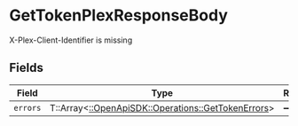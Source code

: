 # GetTokenPlexResponseBody

X-Plex-Client-Identifier is missing


## Fields

| Field                                                                                           | Type                                                                                            | Required                                                                                        | Description                                                                                     |
| ----------------------------------------------------------------------------------------------- | ----------------------------------------------------------------------------------------------- | ----------------------------------------------------------------------------------------------- | ----------------------------------------------------------------------------------------------- |
| `errors`                                                                                        | T::Array<[::OpenApiSDK::Operations::GetTokenErrors](../../models/operations/gettokenerrors.md)> | :heavy_minus_sign:                                                                              | N/A                                                                                             |
